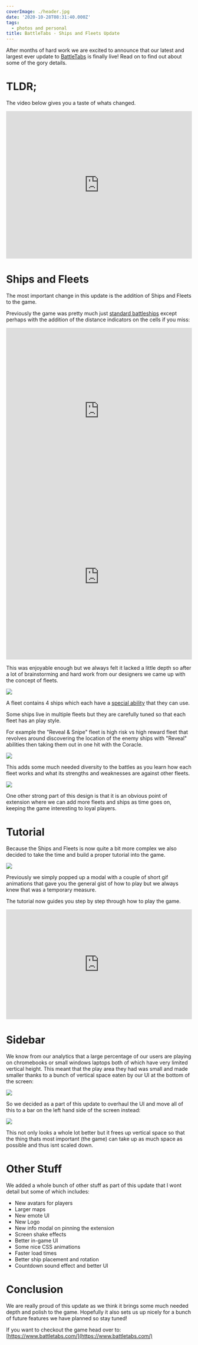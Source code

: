 ```yaml
---
coverImage: ./header.jpg
date: '2020-10-28T08:31:40.000Z'
tags:
  - photos and personal
title: BattleTabs - Ships and Fleets Update
---
```


After months of hard work we are excited to announce that our latest and largest ever update to [BattleTabs](https://www.battletabs.com/) is finally live! Read on to find out about some of the gory details.

<!-- more -->

# TLDR;

The video below gives you a taste of whats changed.

<iframe width="100%" height="400" src="https://www.youtube.com/embed/JNCD3PhP08w" frameborder="0" allow="accelerometer; autoplay; clipboard-write; encrypted-media; gyroscope; picture-in-picture" allowfullscreen></iframe>

# Ships and Fleets

The most important change in this update is the addition of Ships and Fleets to the game.

Previously the game was pretty much just [standard battleships](<https://en.wikipedia.org/wiki/Battleship_(game)>) except perhaps with the addition of the distance indicators on the cells if you miss:

<iframe src='https://gfycat.com/ifr/DesertedHonoredFluke?hd=1' frameborder='0' scrolling='no' width='100%' height='450px'  allowfullscreen></iframe>

<iframe src='https://gfycat.com/ifr/BlackandwhiteLoathsomeDairycow?hd=1' frameborder='0' scrolling='no' height='450px' width='100%'   allowfullscreen></iframe>

This was enjoyable enough but we always felt it lacked a little depth so after a lot of brainstorming and hard work from our designers we came up with the concept of fleets.

[![](./select-a-fleet.png)](./select-a-fleet.png)

A fleet contains 4 ships which each have a [special ability](https://www.battletabs.com/how-to-play-battletabs-v2/) that they can use.

Some ships live in multiple fleets but they are carefully tuned so that each fleet has an play style.

For example the "Reveal & Snipe" fleet is high risk vs high reward fleet that revolves around discovering the location of the enemy ships with "Reveal" abilities then taking them out in one hit with the Coracle.

[![](./reveal-and-snipe.png)](./reveal-and-snipe.png)

This adds some much needed diversity to the battles as you learn how each fleet works and what its strengths and weaknesses are against other fleets.

[![](./example-battle.png)](./example-battle.png)

One other strong part of this design is that it is an obvious point of extension where we can add more fleets and ships as time goes on, keeping the game interesting to loyal players.

# Tutorial

Because the Ships and Fleets is now quite a bit more complex we also decided to take the time and build a proper tutorial into the game.

[![](./tutorial.png)](./tutorial.png)

Previously we simply popped up a modal with a couple of short gif animations that gave you the general gist of how to play but we always knew that was a temporary measure.

The tutorial now guides you step by step through how to play the game.

<div style='position:relative; padding-bottom:calc(50.42% + 44px)'><iframe src='https://gfycat.com/ifr/ValuableIncomparableAfricangoldencat' frameborder='0' scrolling='no' width='100%' height='100%' style='position:absolute;top:0;left:0;' allowfullscreen></iframe></div>

# Sidebar

We know from our analytics that a large percentage of our users are playing on chromebooks or small windows laptops both of which have very limited vertical height. This meant that the play area they had was small and made smaller thanks to a bunch of vertical space eaten by our UI at the bottom of the screen:

[![](./old-sidebar.png)](./old-sidebar.png)

So we decided as a part of this update to overhaul the UI and move all of this to a bar on the left hand side of the screen instead:

[![](./new-sidebar.png)](./new-sidebar.png)

This not only looks a whole lot better but it frees up vertical space so that the thing thats most important (the game) can take up as much space as possible and thus isnt scaled down.

# Other Stuff

We added a whole bunch of other stuff as part of this update that I wont detail but some of which includes:

- New avatars for players
- Larger maps
- New emote UI
- New Logo
- New info modal on pinning the extension
- Screen shake effects
- Better in-game UI
- Some nice CSS animations
- Faster load times
- Better ship placement and rotation
- Countdown sound effect and better UI

# Conclusion

We are really proud of this update as we think it brings some much needed depth and polish to the game. Hopefully it also sets us up nicely for a bunch of future features we have planned so stay tuned!

If you want to checkout the game head over to: [https://www.battletabs.com/](https://www.battletabs.com/)
